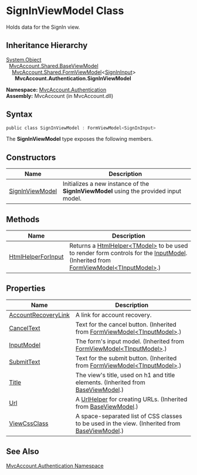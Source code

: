 SignInViewModel Class
=====================
Holds data for the SignIn view.


Inheritance Hierarchy
---------------------
[System.Object][1]  
  [MvcAccount.Shared.BaseViewModel][2]  
    [MvcAccount.Shared.FormViewModel][3]&lt;[SignInInput][4]>  
      **MvcAccount.Authentication.SignInViewModel**  

**Namespace:** [MvcAccount.Authentication][5]  
**Assembly:** MvcAccount (in MvcAccount.dll)

Syntax
------

```csharp
public class SignInViewModel : FormViewModel<SignInInput>
```

The **SignInViewModel** type exposes the following members.


Constructors
------------

Name                 | Description                                                                           
-------------------- | ------------------------------------------------------------------------------------- 
[SignInViewModel][6] | Initializes a new instance of the **SignInViewModel** using the provided input model. 


Methods
-------

Name                    | Description                                                                                                                                           
----------------------- | ----------------------------------------------------------------------------------------------------------------------------------------------------- 
[HtmlHelperForInput][7] | Returns a [HtmlHelper&lt;TModel>][8] to be used to render form controls for the [InputModel][9]. (Inherited from [FormViewModel&lt;TInputModel>][3].) 


Properties
----------

Name                      | Description                                                                                        
------------------------- | -------------------------------------------------------------------------------------------------- 
[AccountRecoveryLink][10] | A link for account recovery.                                                                       
[CancelText][11]          | Text for the cancel button. (Inherited from [FormViewModel&lt;TInputModel>][3].)                   
[InputModel][9]           | The form's input model. (Inherited from [FormViewModel&lt;TInputModel>][3].)                       
[SubmitText][12]          | Text for the submit button. (Inherited from [FormViewModel&lt;TInputModel>][3].)                   
[Title][13]               | The view's title, used on h1 and title elements. (Inherited from [BaseViewModel][2].)              
[Url][14]                 | A [UrlHelper][15] for creating URLs. (Inherited from [BaseViewModel][2].)                          
[ViewCssClass][16]        | A space-separated list of CSS classes to be used in the view. (Inherited from [BaseViewModel][2].) 


See Also
--------
[MvcAccount.Authentication Namespace][5]  

[1]: http://msdn.microsoft.com/en-us/library/e5kfa45b
[2]: ../../MvcAccount.Shared/BaseViewModel/README.md
[3]: ../../MvcAccount.Shared/FormViewModel_1/README.md
[4]: ../SignInInput/README.md
[5]: ../README.md
[6]: _ctor.md
[7]: ../../MvcAccount.Shared/FormViewModel_1/HtmlHelperForInput.md
[8]: http://msdn.microsoft.com/en-us/library/dd492619
[9]: ../../MvcAccount.Shared/FormViewModel_1/InputModel.md
[10]: AccountRecoveryLink.md
[11]: ../../MvcAccount.Shared/FormViewModel_1/CancelText.md
[12]: ../../MvcAccount.Shared/FormViewModel_1/SubmitText.md
[13]: ../../MvcAccount.Shared/BaseViewModel/Title.md
[14]: ../../MvcAccount.Shared/BaseViewModel/Url.md
[15]: http://msdn.microsoft.com/en-us/library/dd492578
[16]: ../../MvcAccount.Shared/BaseViewModel/ViewCssClass.md
